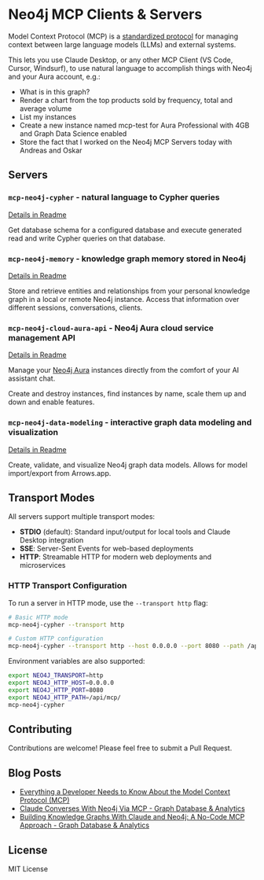 # Neo4j MCP Clients & Servers

Model Context Protocol (MCP) is a [standardized protocol](https://modelcontextprotocol.io/introduction) for managing context between large language models (LLMs) and external systems. 

This lets you use Claude Desktop, or any other MCP Client (VS Code, Cursor, Windsurf), to use natural language to accomplish things with Neo4j and your Aura account, e.g.:

* What is in this graph?
* Render a chart from the top products sold by frequency, total and average volume
* List my instances
* Create a new instance named mcp-test for Aura Professional with 4GB and Graph Data Science enabled
* Store the fact that I worked on the Neo4j MCP Servers today with Andreas and Oskar

## Servers

### `mcp-neo4j-cypher` - natural language to Cypher queries

[Details in Readme](./servers/mcp-neo4j-cypher/)

Get database schema for a configured database and execute generated read and write Cypher queries on that database.

### `mcp-neo4j-memory` - knowledge graph memory stored in Neo4j

[Details in Readme](./servers/mcp-neo4j-memory/)

Store and retrieve entities and relationships from your personal knowledge graph in a local or remote Neo4j instance.
Access that information over different sessions, conversations, clients.

### `mcp-neo4j-cloud-aura-api` - Neo4j Aura cloud service management API

[Details in Readme](./servers/mcp-neo4j-cloud-aura-api//)

Manage your [Neo4j Aura](https://console.neo4j.io) instances directly from the comfort of your AI assistant chat.

Create and destroy instances, find instances by name, scale them up and down and enable features.

### `mcp-neo4j-data-modeling` - interactive graph data modeling and visualization

[Details in Readme](./servers/mcp-neo4j-data-modeling/)

Create, validate, and visualize Neo4j graph data models. Allows for model import/export from Arrows.app.

## Transport Modes

All servers support multiple transport modes:

- **STDIO** (default): Standard input/output for local tools and Claude Desktop integration
- **SSE**: Server-Sent Events for web-based deployments
- **HTTP**: Streamable HTTP for modern web deployments and microservices

### HTTP Transport Configuration

To run a server in HTTP mode, use the `--transport http` flag:

```bash
# Basic HTTP mode
mcp-neo4j-cypher --transport http

# Custom HTTP configuration
mcp-neo4j-cypher --transport http --host 0.0.0.0 --port 8080 --path /api/mcp/
```

Environment variables are also supported:

```bash
export NEO4J_TRANSPORT=http
export NEO4J_HTTP_HOST=0.0.0.0
export NEO4J_HTTP_PORT=8080
export NEO4J_HTTP_PATH=/api/mcp/
mcp-neo4j-cypher
```

## Contributing

Contributions are welcome! Please feel free to submit a Pull Request.

## Blog Posts

* [Everything a Developer Needs to Know About the Model Context Protocol (MCP)](https://neo4j.com/blog/developer/model-context-protocol/)
* [Claude Converses With Neo4j Via MCP - Graph Database & Analytics](https://neo4j.com/blog/developer/claude-converses-neo4j-via-mcp/)
* [Building Knowledge Graphs With Claude and Neo4j: A No-Code MCP Approach - Graph Database & Analytics](https://neo4j.com/blog/developer/knowledge-graphs-claude-neo4j-mcp/)

## License

MIT License

